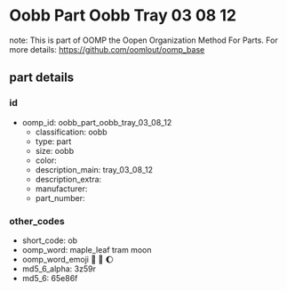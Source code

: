 # Oobb Part Oobb Tray 03 08 12  

note: This is part of OOMP the Oopen Organization Method For Parts. For more details: https://github.com/oomlout/oomp_base

##  part details





### id
* oomp_id: oobb_part_oobb_tray_03_08_12
  * classification: oobb
  * type: part
  * size: oobb
  * color: 
  * description_main: tray_03_08_12
  * description_extra: 
  * manufacturer: 
  * part_number: 

### other_codes
* short_code: ob
* oomp_word: maple_leaf tram moon
* oomp_word_emoji :maple_leaf: :tram: :moon:
* md5_6_alpha: 3z59r
* md5_6: 65e86f